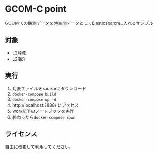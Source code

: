 
# GCOM-C point
GCOM-Cの観測データを時空間データとしてElasticsearchに入れるサンプル

## 対象
* L2陸域
* L2海洋

## 実行
1. 対象ファイルをsourceにダウンロード
1. `docker-compose build`
1. `docker-compose up -d`
1. http://localhost:8888/ にアクセス
1. work配下のノートブックを実行
1. 終わったら`docker-compose down`

## ライセンス
自由に改変して利用してください。